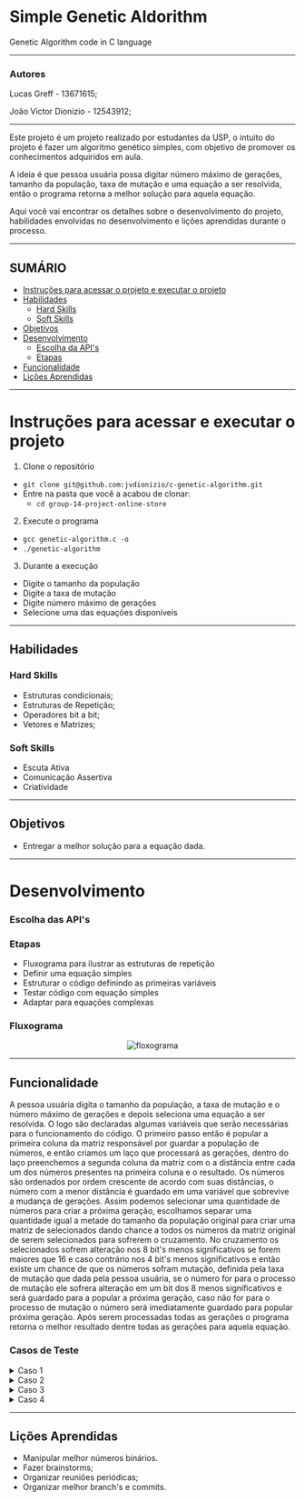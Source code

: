 # Simple Genetic Aldorithm
Genetic Algorithm code in C language

---

### Autores

Lucas Greff - 13671615;

João Victor Dionizio - 12543912;

---

Este projeto é um projeto realizado por estudantes da USP, o intuito do projeto é fazer um algoritmo genético simples, com objetivo de promover os conhecimentos adquiridos em aula.

A ideia é que pessoa usuária possa digitar número máximo de gerações, tamanho da população, taxa de mutação e uma equação a ser resolvida, então o programa retorna a melhor solução para aquela equação.

Aqui você vai encontrar os detalhes sobre o desenvolvimento do projeto, habilidades envolvidas no desenvolvimento e lições aprendidas durante o processo.

---

## SUMÁRIO

- [Instruções para acessar o projeto e executar o projeto](#instruções-para-acessar-e-executar-o-projeto)
- [Habilidades](#habilidades)
  - [Hard Skills](#hard-skills)
  - [Soft Skills](#soft-skills)
- [Objetivos](#objetivos)
- [Desenvolvimento](#desenvolvimento)
  - [Escolha da API's](#escolha-das-apis)
  - [Etapas](#etapas)
- [Funcionalidade](#funcionalidade)
- [Lições Aprendidas](#lições-aprendidas)

---

# Instruções para acessar e executar o projeto

1. Clone o repositório

- `git clone git@github.com:jvdionizio/c-genetic-algorithm.git`
- Entre na pasta que você a acabou de clonar:
  - `cd group-14-project-online-store`

2. Execute o programa

- `gcc genetic-algorithm.c -o`
- `./genetic-algorithm`

3. Durante a execução

- Digite o tamanho da população
- Digite a taxa de mutação
- Digite número máximo de gerações
- Selecione uma das equações disponíveis

---

## Habilidades

### Hard Skills

- Estruturas condicionais;
- Estruturas de Repetição;
- Operadores bit a bit;
- Vetores e Matrizes;

### Soft Skills

- Escuta Ativa
- Comunicação Assertiva
- Criatividade

---

## Objetivos

- Entregar a melhor solução para a equação dada.

---

# Desenvolvimento

### Escolha das API's

### Etapas

- Fluxograma para ilustrar as estruturas de repetição
- Definir uma equação simples
- Estruturar o código definindo as primeiras variáveis
- Testar código com equação simples
- Adaptar para equações complexas

### Fluxograma

<p align="center"><img src="" alt="floxograma"></p>

---
## Funcionalidade

  A pessoa usuária digita o tamanho da população, a taxa de mutação e o número máximo de gerações e depois seleciona uma equação a ser resolvida. O logo são declaradas algumas variáveis que serão necessárias para o funcionamento do código.
  O primeiro passo então é popular a primeira coluna da matriz responsável por guardar a população de números, e então criamos um laço que processará as gerações, dentro do laço preenchemos a segunda coluna da matriz com o a distância entre cada um dos números presentes na primeira coluna e o resultado. Os números são ordenados por ordem crescente de acordo com suas distâncias, o número com a menor distância é guardado em uma variável que sobrevive a mudança de gerações.
  Assim podemos selecionar uma quantidade de números para criar a próxima geração, escolhamos separar uma quantidade igual a metade do tamanho da população original para criar uma matriz de selecionados dando chance a todos os números da matriz original de serem selecionados para sofrerem o cruzamento.
  No cruzamento os selecionados sofrem alteração nos 8 bit's menos significativos se forem maiores que 16 e caso contrário nos 4 bit's menos significativos e então existe um chance de que os números sofram mutação, definida pela taxa de mutação que dada pela pessoa usuária, se o número for para o processo de mutação ele sofrera alteração em um bit dos 8 menos significativos e será guardado para a popular a próxima geração, caso não for para o processo de mutação o número será imediatamente guardado para popular próxima geração.
  Após serem processadas todas as gerações o programa retorna o melhor resultado dentre todas as gerações para aquela equação.

### Casos de Teste

  <details>
    <summary>Caso 1</summary>
    Tamanho da População: 20

    Taxa de Mutação(%): 7

    Número Máximo de Gerações: 4

    Selecione a Equação:
    1 -> x-7 = 0 (Raiz: 7)

    2 -> x^2 - 2x + 1 (Raiz: 1)

    3 -> x^2 + x - 6 (Raízes: -3 e 2)

    4 -> x^2 - 4x + 5 (Raízes: não possui raiz real)

    5 -> x^5 + 2x^4 + 3x^3 + 4x^2 + 5x + 6 (Raízes: a descobrir)
    1
    População Original: 63 68 11 177 127 97 244 219 32 79 182 61 7 117 104 66 100 216 182 215
    Geração: 1
    (número/distância)

    (7/0)(11/4)(32/25)(61/54)(63/56)(66/59)(68/61)(79/72)(97/90)(100/93)(104/97)(117/110)(127/120)(177/170)(182/175)(182/175)(215/208)(216/209)(219/212)(244/237)

    Selecionados:
    (7/0)(11/4)(11/4)(11/4)(11/4)(11/4)(11/4)(11/4)(32/25)(32/25)

    Melhor de todos: (7/0)
    Nova população pré-mutação: 7 11 11 11 11 11 11 11 11 11 11 11 11 11 8 3 32 32 3 4
    Nova população: 7 11 27 75 11 11 11 11 11 11 11 11 11 11 8 3 32 32 3 4
    --------------------
    Geração: 2
    (número/distância)

    (3/-4)(3/-4)(4/-3)(7/0)(8/1)(11/4)(11/4)(11/4)(11/4)(11/4)(11/4)(11/4)(11/4)(11/4)(11/4)(11/4)(27/20)(32/25)(32/25)(75/68)

    Selecionados:
    (3/-4)(3/-4)(3/-4)(3/-4)(3/-4)(3/-4)(3/-4)(3/-4)(3/-4)(3/-4)

    Melhor de todos: (7/0)
    Nova população pré-mutação: 3 3 3 3 3 3 3 3 3 3 3 3 3 3 3 3 3 3 3 3
    Nova população: 3 3 3 3 3 3 3 3 3 3 3 3 3 3 3 3 3 3 3 3
    --------------------
    Geração: 3
    (número/distância)

    (3/-4)(3/-4)(3/-4)(3/-4)(3/-4)(3/-4)(3/-4)(3/-4)(3/-4)(3/-4)(3/-4)(3/-4)(3/-4)(3/-4)(3/-4)(3/-4)(3/-4)(3/-4)(3/-4)(3/-4)

    Selecionados:
    (3/-4)(3/-4)(3/-4)(3/-4)(3/-4)(3/-4)(3/-4)(3/-4)(3/-4)(3/-4)

    Melhor de todos: (7/0)
    Nova população pré-mutação: 3 3 3 3 3 3 3 3 3 3 3 3 3 3 3 3 3 3 3 3
    Nova população: 3 3 3 3 3 3 3 3 3 3 3 3 3 3 3 3 3 3 3 3
    --------------------
    Geração: 4
    (número/distância)

    (3/-4)(3/-4)(3/-4)(3/-4)(3/-4)(3/-4)(3/-4)(3/-4)(3/-4)(3/-4)(3/-4)(3/-4)(3/-4)(3/-4)(3/-4)(3/-4)(3/-4)(3/-4)(3/-4)(3/-4)

    Selecionados:
    (3/-4)(3/-4)(3/-4)(3/-4)(3/-4)(3/-4)(3/-4)(3/-4)(3/-4)(3/-4)

    Melhor de todos: (7/0)
    Nova população pré-mutação: 3 3 3 3 3 3 3 3 3 3 3 3 3 3 3 3 3 3 3 3
    Nova população: 3 3 7 3 3 3 3 3 3 3 3 3 1 3 3 3 3 3 3 3

  </details>

  <details>
    <summary>Caso 2</summary>
    Tamanho da População: 30

    Taxa de Mutação(%): 7

    Número Máximo de Gerações: 5

    Selecione a Equação:
    1 -> x-7 = 0 (Raiz: 7)

    2 -> x^2 - 2x + 1 (Raiz: 1)

    3 -> x^2 + x - 6 (Raízes: -3 e 2)

    4 -> x^2 - 4x + 5 (Raízes: não possui raiz real)

    5 -> x^5 + 2x^4 + 3x^3 + 4x^2 + 5x + 6 (Raízes: a descobrir)
    2
    População Original: 64 11 62 207 110 181 163 233 176 237 172 118 129 60 127 98 211 218 189 131 5 15 5 196 135 134 36 105 4 230
    Geração: 1
    (número/distância)

    (4/9)(5/16)(5/16)(11/100)(15/196)(36/1225)(60/3481)(62/3721)(64/3969)(98/9409)(105/10816)(110/11881)(118/13689)(127/15876)(129/16384)(131/16900)(134/17689)(135/17956)(163/26244)(172/29241)(176/30625)(181/32400)(189/35344)(196/38025)(207/42436)(211/44100)(218/47089)(230/52441)(233/53824)(237/55696)

    Selecionados:
    (4/9)(5/16)(5/16)(5/16)(5/16)(5/16)(5/16)(5/16)(5/16)(5/16)(5/16)(5/16)(5/16)(5/16)(5/16)

    Melhor de todos: (4/9)
    Nova população pré-mutação: 5 4 5 5 5 5 5 5 5 5 5 5 5 5 5 5 5 5 5 5 5 5 5 5 5 5 5 5 4 5
    Nova população: 5 4 5 5 5 5 5 4 5 5 5 5 5 5 69 5 5 5 7 5 5 5 5 5 5 5 5 5 4 5
    --------------------
    Geração: 2
    (número/distância)

    (4/9)(4/9)(4/9)(5/16)(5/16)(5/16)(5/16)(5/16)(5/16)(5/16)(5/16)(5/16)(5/16)(5/16)(5/16)(5/16)(5/16)(5/16)(5/16)(5/16)(5/16)(5/16)(5/16)(5/16)(5/16)(5/16)(5/16)(5/16)(7/36)(69/4624)

    Selecionados:
    (4/9)(4/9)(4/9)(4/9)(4/9)(4/9)(4/9)(4/9)(4/9)(4/9)(4/9)(4/9)(4/9)(4/9)(4/9)

    Melhor de todos: (4/9)
    Nova população pré-mutação: 4 4 4 4 4 4 4 4 4 4 4 4 4 4 4 4 4 4 4 4 4 4 4 4 4 4 4 4 4 4
    Nova população: 4 4 4 4 4 4 4 4 4 4 4 4 4 4 4 4 4 4 4 4 4 36 4 4 4 4 4 4 4 4
    --------------------
    Geração: 3
    (número/distância)

    (4/9)(4/9)(4/9)(4/9)(4/9)(4/9)(4/9)(4/9)(4/9)(4/9)(4/9)(4/9)(4/9)(4/9)(4/9)(4/9)(4/9)(4/9)(4/9)(4/9)(4/9)(4/9)(4/9)(4/9)(4/9)(4/9)(4/9)(4/9)(4/9)(36/1225)

    Selecionados:
    (4/9)(4/9)(4/9)(4/9)(4/9)(4/9)(4/9)(4/9)(4/9)(4/9)(4/9)(4/9)(4/9)(4/9)(4/9)

    Melhor de todos: (4/9)
    Nova população pré-mutação: 4 4 4 4 4 4 4 4 4 4 4 4 4 4 4 4 4 4 4 4 4 4 4 4 4 4 4 4 4 4
    Nova população: 4 4 4 4 4 4 4 4 4 4 4 4 4 4 4 4 4 68 4 4 4 4 4 4 4 4 4 4 4 4
    --------------------
    Geração: 4
    (número/distância)

    (4/9)(4/9)(4/9)(4/9)(4/9)(4/9)(4/9)(4/9)(4/9)(4/9)(4/9)(4/9)(4/9)(4/9)(4/9)(4/9)(4/9)(4/9)(4/9)(4/9)(4/9)(4/9)(4/9)(4/9)(4/9)(4/9)(4/9)(4/9)(4/9)(68/4489)

    Selecionados:
    (4/9)(4/9)(4/9)(4/9)(4/9)(4/9)(4/9)(4/9)(4/9)(4/9)(4/9)(4/9)(4/9)(4/9)(4/9)

    Melhor de todos: (4/9)
    Nova população pré-mutação: 4 4 4 4 4 4 4 4 4 4 4 4 4 4 4 4 4 4 4 4 4 4 4 4 4 4 4 4 4 4
    Nova população: 4 4 4 4 4 4 4 4 4 4 0 20 4 4 6 4 4 68 4 4 4 4 4 4 4 4 4 4 4 36
    --------------------
    Geração: 5
    (número/distância)

    (0/1)(4/9)(4/9)(4/9)(4/9)(4/9)(4/9)(4/9)(4/9)(4/9)(4/9)(4/9)(4/9)(4/9)(4/9)(4/9)(4/9)(4/9)(4/9)(4/9)(4/9)(4/9)(4/9)(4/9)(4/9)(4/9)(6/25)(20/361)(36/1225)(68/4489)

    Selecionados:
    (0/1)(4/9)(4/9)(4/9)(4/9)(4/9)(4/9)(4/9)(4/9)(4/9)(4/9)(4/9)(4/9)(4/9)(4/9)

    Melhor de todos: (0/1)
    Nova população pré-mutação: 0 4 4 4 4 4 4 4 4 4 4 4 4 4 4 4 4 4 4 4 4 4 4 4 4 4 4 4 4 0
    Nova população: 0 4 4 4 4 4 4 4 4 4 4 4 4 4 4 4 4 4 4 4 4 4 4 4 4 4 4 4 4 0
    --------------------

  </details>

  <details>
    <summary>Caso 3</summary>
    Tamanho da População: 30

    Taxa de Mutação(%): 7

    Número Máximo de Gerações: 5

    Selecione a Equação:
    1 -> x-7 = 0 (Raiz: 7)

    2 -> x^2 - 2x + 1 (Raiz: 1)

    3 -> x^2 + x - 6 (Raízes: -3 e 2)

    4 -> x^2 - 4x + 5 (Raízes: não possui raiz real)

    5 -> x^5 + 2x^4 + 3x^3 + 4x^2 + 5x + 6 (Raízes: a descobrir)
    3
    População Original: 223 44 89 97 48 7 86 84 114 104 106 37 218 77 9 131 7 101 146 134 191 180 36 52 116 89 116 65 243 184
    Geração: 1
    (número/distância)

    (7/50)(7/50)(9/84)(36/1326)(37/1400)(44/1974)(48/2346)(52/2750)(65/4284)(77/6000)(84/7134)(86/7476)(89/8004)(89/8004)(97/9500)(101/10296)(104/10914)(106/11336)(114/13104)(116/13566)(116/13566)(131/17286)(134/18084)(146/21456)(180/32574)(184/34034)(191/36666)(218/47736)(223/49946)(243/59286)

    Selecionados:
    (7/50)(7/50)(7/50)(7/50)(9/84)(9/84)(9/84)(9/84)(9/84)(9/84)(9/84)(9/84)(9/84)(9/84)(9/84)

    Melhor de todos: (7/50)
    Nova população pré-mutação: 7 7 7 7 7 7 5 11 9 9 9 9 9 9 9 9 9 9 9 9 9 9 9 9 9 9 9 9 11 5
    Nova população: 7 7 7 7 7 7 37 11 9 9 9 9 9 9 9 9 9 9 8 9 9 9 9 9 9 1 9 9 3 5
    --------------------
    Geração: 2
    (número/distância)

    (1/-4)(3/6)(5/24)(7/50)(7/50)(7/50)(7/50)(7/50)(7/50)(8/66)(9/84)(9/84)(9/84)(9/84)(9/84)(9/84)(9/84)(9/84)(9/84)(9/84)(9/84)(9/84)(9/84)(9/84)(9/84)(9/84)(9/84)(9/84)(11/126)(37/1400)

    Selecionados:
    (1/-4)(3/6)(3/6)(3/6)(3/6)(3/6)(3/6)(3/6)(3/6)(3/6)(3/6)(3/6)(3/6)(3/6)(3/6)

    Melhor de todos: (1/-4)
    Nova população pré-mutação: 3 1 3 3 3 3 3 3 3 3 3 3 3 3 3 3 3 3 3 3 3 3 3 3 3 3 3 3 1 3
    Nova população: 3 33 3 3 3 3 3 3 3 3 3 3 2 3 3 3 11 3 3 3 3 3 3 3 3 3 3 3 1 3
    --------------------
    Geração: 3
    (número/distância)

    (1/-4)(2/0)(3/6)(3/6)(3/6)(3/6)(3/6)(3/6)(3/6)(3/6)(3/6)(3/6)(3/6)(3/6)(3/6)(3/6)(3/6)(3/6)(3/6)(3/6)(3/6)(3/6)(3/6)(3/6)(3/6)(3/6)(3/6)(3/6)(11/126)(33/1116)

    Selecionados:
    (1/-4)(2/0)(2/0)(2/0)(2/0)(2/0)(2/0)(2/0)(2/0)(2/0)(2/0)(2/0)(2/0)(2/0)(2/0)

    Melhor de todos: (2/0)
    Nova população pré-mutação: 2 1 2 2 2 2 2 2 2 2 2 2 2 2 2 2 2 2 2 2 2 2 2 2 2 2 2 2 1 2
    Nova população: 3 1 2 2 2 2 2 2 2 2 2 2 2 2 2 2 2 2 2 2 2 2 2 2 2 2 3 2 1 2
    --------------------
    Geração: 4
    (número/distância)

    (1/-4)(1/-4)(2/0)(2/0)(2/0)(2/0)(2/0)(2/0)(2/0)(2/0)(2/0)(2/0)(2/0)(2/0)(2/0)(2/0)(2/0)(2/0)(2/0)(2/0)(2/0)(2/0)(2/0)(2/0)(2/0)(2/0)(2/0)(2/0)(3/6)(3/6)

    Selecionados:
    (1/-4)(1/-4)(1/-4)(1/-4)(2/0)(2/0)(2/0)(2/0)(2/0)(2/0)(2/0)(2/0)(2/0)(2/0)(2/0)

    Melhor de todos: (2/0)
    Nova população pré-mutação: 1 1 1 1 1 1 2 1 2 2 2 2 2 2 2 2 2 2 2 2 2 2 2 2 2 2 2 2 1 2
    Nova população: 1 1 1 1 1 33 2 1 2 2 2 2 2 2 2 2 2 2 2 2 2 2 2 2 2 2 2 2 1 2
    --------------------
    Geração: 5
    (número/distância)

    (1/-4)(1/-4)(1/-4)(1/-4)(1/-4)(1/-4)(1/-4)(2/0)(2/0)(2/0)(2/0)(2/0)(2/0)(2/0)(2/0)(2/0)(2/0)(2/0)(2/0)(2/0)(2/0)(2/0)(2/0)(2/0)(2/0)(2/0)(2/0)(2/0)(2/0)(33/1116)

    Selecionados:
    (1/-4)(1/-4)(1/-4)(1/-4)(1/-4)(1/-4)(1/-4)(1/-4)(1/-4)(1/-4)(1/-4)(1/-4)(1/-4)(1/-4)(1/-4)

    Melhor de todos: (2/0)
    Nova população pré-mutação: 1 1 1 1 1 1 1 1 1 1 1 1 1 1 1 1 1 1 1 1 1 1 1 1 1 1 1 1 1 1
    Nova população: 1 1 1 1 1 1 1 1 1 1 1 1 33 33 9 1 1 1 1 1 1 1 1 1 1 1 1 1 1 1
    --------------------

  </details>

  <details>
  <summary>Caso 4</summary>
    Tamanho da População: 30

    Taxa de Mutação(%): 7

    Número Máximo de Gerações: 5

    Selecione a Equação:
    1 -> x-7 = 0 (Raiz: 7)

    2 -> x^2 - 2x + 1 (Raiz: 1)

    3 -> x^2 + x - 6 (Raízes: -3 e 2)

    4 -> x^2 - 4x + 5 (Raízes: não possui raiz real)

    5 -> x^5 + 2x^4 + 3x^3 + 4x^2 + 5x + 6 (Raízes: a descobrir)
    4
    População Original: 134 79 151 152 130 86 114 32 63 38 22 13 228 168 144 117 217 145 142 85 153 157 45 187 190 190 106 108 223 167
    Geração: 1
    (número/distância)

    (13/122)(22/401)(32/901)(38/1297)(45/1850)(63/3722)(79/5930)(85/6890)(86/7057)(106/10817)(108/11237)(114/12545)(117/13226)(130/16385)(134/17425)(142/19601)(144/20165)(145/20450)(151/22202)(152/22501)(153/22802)(157/24026)(167/27226)(168/27557)(187/34226)(190/35345)(190/35345)(217/46226)(223/48842)(228/51077)

    Selecionados:
    (13/122)(22/401)(22/401)(22/401)(22/401)(22/401)(22/401)(22/401)(22/401)(22/401)(22/401)(22/401)(22/401)(22/401)(22/401)

    Melhor de todos: (13/122)
    Nova população pré-mutação: 14 5 22 22 22 22 22 22 22 22 22 22 22 22 22 22 22 22 22 22 22 22 22 22 22 22 22 22 5 14
    Nova população: 14 5 22 22 22 22 22 22 22 22 22 22 22 22 22 22 22 23 22 22 22 22 22 22 22 22 22 22 5 14
    --------------------
    Geração: 2
    (número/distância)

    (5/10)(5/10)(14/145)(14/145)(22/401)(22/401)(22/401)(22/401)(22/401)(22/401)(22/401)(22/401)(22/401)(22/401)(22/401)(22/401)(22/401)(22/401)(22/401)(22/401)(22/401)(22/401)(22/401)(22/401)(22/401)(22/401)(22/401)(22/401)(22/401)(23/442)

    Selecionados:
    (5/10)(5/10)(5/10)(5/10)(5/10)(14/145)(14/145)(14/145)(14/145)(14/145)(14/145)(14/145)(14/145)(14/145)(14/145)

    Melhor de todos: (5/10)
    Nova população pré-mutação: 5 5 5 5 5 5 5 5 6 13 14 14 14 14 14 14 14 14 14 14 14 14 14 14 14 14 14 14 13 6
    Nova população: 5 5 1 1 5 5 5 5 6 13 14 14 14 14 14 30 14 14 14 46 14 14 14 14 14 14 14 14 13 6
    --------------------
    Geração: 3
    (número/distância)

    (1/2)(1/2)(5/10)(5/10)(5/10)(5/10)(5/10)(5/10)(6/17)(6/17)(13/122)(13/122)(14/145)(14/145)(14/145)(14/145)(14/145)(14/145)(14/145)(14/145)(14/145)(14/145)(14/145)(14/145)(14/145)(14/145)(14/145)(14/145)(30/785)(46/1937)

    Selecionados:
    (1/2)(1/2)(1/2)(5/10)(5/10)(5/10)(5/10)(5/10)(5/10)(5/10)(5/10)(5/10)(5/10)(5/10)(5/10)

    Melhor de todos: (1/2)
    Nova população pré-mutação: 1 1 1 1 1 5 5 5 5 5 5 5 5 5 5 5 5 5 5 5 5 5 5 5 5 5 5 5 5 1
    Nova população: 1 1 1 1 1 5 5 5 69 5 5 5 5 5 5 5 5 69 5 5 5 5 5 5 5 5 5 5 5 1
    --------------------
    Geração: 4
    (número/distância)

    (1/2)(1/2)(1/2)(1/2)(1/2)(1/2)(5/10)(5/10)(5/10)(5/10)(5/10)(5/10)(5/10)(5/10)(5/10)(5/10)(5/10)(5/10)(5/10)(5/10)(5/10)(5/10)(5/10)(5/10)(5/10)(5/10)(5/10)(5/10)(69/4490)(69/4490)

    Selecionados:
    (1/2)(1/2)(1/2)(1/2)(1/2)(1/2)(1/2)(1/2)(1/2)(1/2)(1/2)(1/2)(1/2)(1/2)(1/2)

    Melhor de todos: (1/2)
    Nova população pré-mutação: 1 1 1 1 1 1 1 1 1 1 1 1 1 1 1 1 1 1 1 1 1 1 1 1 1 1 1 1 1 1
    Nova população: 65 1 1 1 1 1 1 1 1 1 1 1 1 1 1 1 1 1 1 1 1 1 33 1 1 1 1 1 1 33
    --------------------
    Geração: 5
    (número/distância)

    (1/2)(1/2)(1/2)(1/2)(1/2)(1/2)(1/2)(1/2)(1/2)(1/2)(1/2)(1/2)(1/2)(1/2)(1/2)(1/2)(1/2)(1/2)(1/2)(1/2)(1/2)(1/2)(1/2)(1/2)(1/2)(1/2)(1/2)(33/962)(33/962)(65/3970)

    Selecionados:
    (1/2)(1/2)(1/2)(1/2)(1/2)(1/2)(1/2)(1/2)(1/2)(1/2)(1/2)(1/2)(1/2)(1/2)(1/2)

    Melhor de todos: (1/2)
    Nova população pré-mutação: 1 1 1 1 1 1 1 1 1 1 1 1 1 1 1 1 1 1 1 1 1 1 1 1 1 1 1 1 1 1
    Nova população: 1 65 1 1 1 1 1 1 17 1 1 1 1 1 1 1 1 1 1 1 1 1 1 1 1 1 1 1 1 1
    --------------------

  </details>

---
## Lições Aprendidas

- Manipular melhor números binários.
- Fazer brainstorms;
- Organizar reuniões periódicas;
- Organizar melhor branch's e commits.
